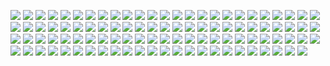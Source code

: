 ![](https://gitlab.com/ntrungcn/3096/-/raw/master/02.jpg)
![](https://gitlab.com/ntrungcn/3096/-/raw/master/03.jpg)
![](https://gitlab.com/ntrungcn/3096/-/raw/master/04.jpg)
![](https://gitlab.com/ntrungcn/3096/-/raw/master/05.jpg)
![](https://gitlab.com/ntrungcn/3096/-/raw/master/06.jpg)
![](https://gitlab.com/ntrungcn/3096/-/raw/master/07.jpg)
![](https://gitlab.com/ntrungcn/3096/-/raw/master/08.jpg)
![](https://gitlab.com/ntrungcn/3096/-/raw/master/09.jpg)
![](https://gitlab.com/ntrungcn/3096/-/raw/master/10.jpg)
![](https://gitlab.com/ntrungcn/3096/-/raw/master/11.jpg)
![](https://gitlab.com/ntrungcn/3096/-/raw/master/12.jpg)
![](https://gitlab.com/ntrungcn/3096/-/raw/master/13.jpg)
![](https://gitlab.com/ntrungcn/3096/-/raw/master/14.jpg)
![](https://gitlab.com/ntrungcn/3096/-/raw/master/15.jpg)
![](https://gitlab.com/ntrungcn/3096/-/raw/master/16.jpg)
![](https://gitlab.com/ntrungcn/3096/-/raw/master/17.jpg)
![](https://gitlab.com/ntrungcn/3096/-/raw/master/18.jpg)
![](https://gitlab.com/ntrungcn/3096/-/raw/master/19.jpg)
![](https://gitlab.com/ntrungcn/3096/-/raw/master/20.jpg)
![](https://gitlab.com/ntrungcn/3096/-/raw/master/21.jpg)
![](https://gitlab.com/ntrungcn/3096/-/raw/master/22.jpg)
![](https://gitlab.com/ntrungcn/3096/-/raw/master/23.jpg)
![](https://gitlab.com/ntrungcn/3096/-/raw/master/24.jpg)
![](https://gitlab.com/ntrungcn/3096/-/raw/master/25.jpg)
![](https://gitlab.com/ntrungcn/3096/-/raw/master/26.jpg)
![](https://gitlab.com/ntrungcn/3096/-/raw/master/27.jpg)
![](https://gitlab.com/ntrungcn/3096/-/raw/master/28.jpg)
![](https://gitlab.com/ntrungcn/3096/-/raw/master/29.jpg)
![](https://gitlab.com/ntrungcn/3096/-/raw/master/30.jpg)
![](https://gitlab.com/ntrungcn/3096/-/raw/master/31.jpg)
![](https://gitlab.com/ntrungcn/3096/-/raw/master/32.jpg)
![](https://gitlab.com/ntrungcn/3096/-/raw/master/33.jpg)
![](https://gitlab.com/ntrungcn/3096/-/raw/master/34.jpg)
![](https://gitlab.com/ntrungcn/3096/-/raw/master/35.jpg)
![](https://gitlab.com/ntrungcn/3096/-/raw/master/36.jpg)
![](https://gitlab.com/ntrungcn/3096/-/raw/master/37.jpg)
![](https://gitlab.com/ntrungcn/3096/-/raw/master/38.jpg)
![](https://gitlab.com/ntrungcn/3096/-/raw/master/39.jpg)
![](https://gitlab.com/ntrungcn/3096/-/raw/master/40.jpg)
![](https://gitlab.com/ntrungcn/3096/-/raw/master/41.jpg)
![](https://gitlab.com/ntrungcn/3096/-/raw/master/42.jpg)
![](https://gitlab.com/ntrungcn/3096/-/raw/master/43.jpg)
![](https://gitlab.com/ntrungcn/3096/-/raw/master/44.jpg)
![](https://gitlab.com/ntrungcn/3096/-/raw/master/45.jpg)
![](https://gitlab.com/ntrungcn/3096/-/raw/master/46.jpg)
![](https://gitlab.com/ntrungcn/3096/-/raw/master/47.jpg)
![](https://gitlab.com/ntrungcn/3096/-/raw/master/48.jpg)
![](https://gitlab.com/ntrungcn/3096/-/raw/master/49.jpg)
![](https://gitlab.com/ntrungcn/3096/-/raw/master/50.jpg)
![](https://gitlab.com/ntrungcn/3096/-/raw/master/51.jpg)
![](https://gitlab.com/ntrungcn/3096/-/raw/master/52.jpg)
![](https://gitlab.com/ntrungcn/3096/-/raw/master/53.jpg)
![](https://gitlab.com/ntrungcn/3096/-/raw/master/54.jpg)
![](https://gitlab.com/ntrungcn/3096/-/raw/master/55.jpg)
![](https://gitlab.com/ntrungcn/3096/-/raw/master/56.jpg)
![](https://gitlab.com/ntrungcn/3096/-/raw/master/57.jpg)
![](https://gitlab.com/ntrungcn/3096/-/raw/master/58.jpg)
![](https://gitlab.com/ntrungcn/3096/-/raw/master/59.jpg)
![](https://gitlab.com/ntrungcn/3096/-/raw/master/60.jpg)
![](https://gitlab.com/ntrungcn/3096/-/raw/master/61.jpg)
![](https://gitlab.com/ntrungcn/3096/-/raw/master/62.jpg)
![](https://gitlab.com/ntrungcn/3096/-/raw/master/63.jpg)
![](https://gitlab.com/ntrungcn/3096/-/raw/master/64.jpg)
![](https://gitlab.com/ntrungcn/3096/-/raw/master/65.jpg)
![](https://gitlab.com/ntrungcn/3096/-/raw/master/66.jpg)
![](https://gitlab.com/ntrungcn/3096/-/raw/master/67.jpg)
![](https://gitlab.com/ntrungcn/3096/-/raw/master/68.jpg)
![](https://gitlab.com/ntrungcn/3096/-/raw/master/69.jpg)
![](https://gitlab.com/ntrungcn/3096/-/raw/master/70.jpg)
![](https://gitlab.com/ntrungcn/3096/-/raw/master/71.jpg)
![](https://gitlab.com/ntrungcn/3096/-/raw/master/72.jpg)
![](https://gitlab.com/ntrungcn/3096/-/raw/master/73.jpg)
![](https://gitlab.com/ntrungcn/3096/-/raw/master/74.jpg)
![](https://gitlab.com/ntrungcn/3096/-/raw/master/75.jpg)
![](https://gitlab.com/ntrungcn/3096/-/raw/master/76.jpg)
![](https://gitlab.com/ntrungcn/3096/-/raw/master/77.jpg)
![](https://gitlab.com/ntrungcn/3096/-/raw/master/78.jpg)
![](https://gitlab.com/ntrungcn/3096/-/raw/master/79.jpg)
![](https://gitlab.com/ntrungcn/3096/-/raw/master/80.jpg)
![](https://gitlab.com/ntrungcn/3096/-/raw/master/81.jpg)
![](https://gitlab.com/ntrungcn/3096/-/raw/master/82.jpg)
![](https://gitlab.com/ntrungcn/3096/-/raw/master/83.jpg)
![](https://gitlab.com/ntrungcn/3096/-/raw/master/84.jpg)
![](https://gitlab.com/ntrungcn/3096/-/raw/master/85.jpg)
![](https://gitlab.com/ntrungcn/3096/-/raw/master/86.jpg)
![](https://gitlab.com/ntrungcn/3096/-/raw/master/87.jpg)
![](https://gitlab.com/ntrungcn/3096/-/raw/master/88.jpg)
![](https://gitlab.com/ntrungcn/3096/-/raw/master/89.jpg)
![](https://gitlab.com/ntrungcn/3096/-/raw/master/90.jpg)
![](https://gitlab.com/ntrungcn/3096/-/raw/master/91.jpg)
![](https://gitlab.com/ntrungcn/3096/-/raw/master/92.jpg)
![](https://gitlab.com/ntrungcn/3096/-/raw/master/93.jpg)
![](https://gitlab.com/ntrungcn/3096/-/raw/master/94.jpg)
![](https://gitlab.com/ntrungcn/3096/-/raw/master/95.jpg)
![](https://gitlab.com/ntrungcn/3096/-/raw/master/96.jpg)
![](https://gitlab.com/ntrungcn/3096/-/raw/master/97.jpg)
![](https://gitlab.com/ntrungcn/3096/-/raw/master/98.jpg)
![](https://gitlab.com/ntrungcn/3096/-/raw/master/99.jpg)
![](https://gitlab.com/ntrungcn/3096/-/raw/master/01.jpg)
